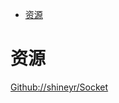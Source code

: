<!-- TOC -->

- [资源](#资源)

<!-- /TOC -->

# 资源

[Github://shineyr/Socket](https://github.com/shineyr/Socket)<br>
